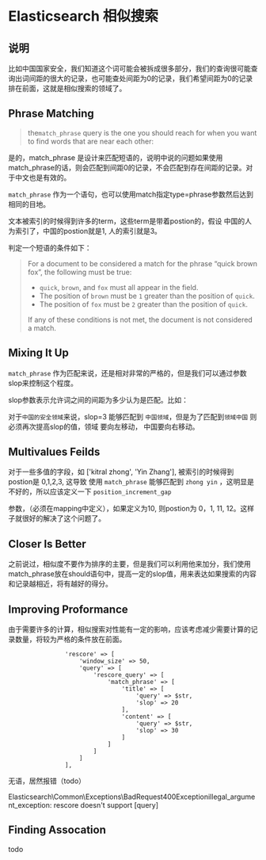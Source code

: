 # Elasticsearch 相似搜索

## 说明

比如中国国家安全，我们知道这个词可能会被拆成很多部分，我们的查询很可能查询出词间距的很大的记录，也可能查处间距为0的记录，我们希望间距为0的记录排在前面，这就是相似搜索的领域了。

## Phrase Matching

> the`match_phrase` query is the one you should reach for when you want to find words that are near each other:

是的，match_phrase 是设计来匹配短语的，说明中说的问题如果使用match_phrase的话，则会匹配到间距0的记录，不会匹配到存在间距的记录。对于中文也是有效的。

`match_phrase` 作为一个语句，也可以使用match指定type=phrase参数然后达到相同的目地。

文本被索引的时候得到许多的term，这些term是带着postion的，假设 中国的人为索引了，中国的postion就是1, 人的索引就是3。

判定一个短语的条件如下：

> For a document to be considered a match for the phrase “quick brown fox”, the following must be true:
>
> - `quick`, `brown`, and `fox` must all appear in the field.
> - The position of `brown` must be `1` greater than the position of `quick`.
> - The position of `fox` must be `2` greater than the position of `quick`.
>
> If any of these conditions is not met, the document is not considered a match.

## Mixing It Up

`match_phrase` 作为匹配来说，还是相对非常的严格的，但是我们可以通过参数slop来控制这个程度。

slop参数表示允许词之间的间距为多少认为是匹配。比如：

对于`中国的安全领域`来说，slop=3 能够匹配到 `中国领域`，但是为了匹配到`领域中国` 则必须再次提高slop的值，领域 要向左移动， 中国要向右移动。

## Multivalues Feilds

对于一些多值的字段，如 ['kitral zhong', 'Yin Zhang'], 被索引的时候得到postion是 0,1,2,3, 这导致 使用 `match_phrase` 能够匹配到 `zhong yin` ，这明显是不好的，所以应该定义一下 `position_increment_gap`

参数，（必须在mapping中定义），如果定义为10, 则postion为 0，1, 11, 12。这样子就很好的解决了这个问题了。

## Closer Is Better

之前说过，相似度不要作为排序的主要，但是我们可以利用他来加分，我们使用match_phrase放在should语句中，提高一定的slop值，用来表达如果搜索的内容和记录越相近，将有越好的得分。

## Improving Proformance

由于需要许多的计算，相似搜索对性能有一定的影响，应该考虑减少需要计算的记录数量，将较为严格的条件放在前面。

```
                'rescore' => [
                    'window_size' => 50,
                    'query' => [
                        'rescore_query' => [
                            'match_phrase' => [
                                'title' => [
                                    'query' => $str,
                                    'slop' => 20
                                ],
                                'content' => [
                                    'query' => $str,
                                    'slop' => 30
                                ]
                            ]
                        ]
                    ]
                ],
```

无语，居然报错（todo）

Elasticsearch\Common\Exceptions\BadRequest400Exceptionillegal_argument_exception: rescore doesn't support [query]

## Finding Assocation

todo

